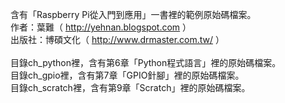 ﻿含有「Raspberry Pi從入門到應用」一書裡的範例原始碼檔案。<br />
作者：葉難（ http://yehnan.blogspot.com ）<br />
出版社：博碩文化（ http://www.drmaster.com.tw/ ）<br />
<br />
目錄ch_python裡，含有第6章「Python程式語言」裡的原始碼檔案。<br />
目錄ch_gpio裡，含有第7章「GPIO針腳」裡的原始碼檔案。<br />
目錄ch_scratch裡，含有第9章「Scratch」裡的原始碼檔案。<br />

